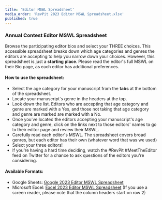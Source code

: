 ```yaml
---
title: 'Editor MSWL Spreadsheet'
media_order: 'RevPit 2023 Editor MSWL Spreadsheet.xlsx'
published: true
---
```


### Annual Contest Editor MSWL Spreadsheet

Browse the participating editor bios and select your THREE choices. This accessible spreadsheet breaks down which age categories and genres the editors are accepting to help you narrow down your choices. However, this spreadsheet is just a **starting place**. Please read the editor's full MSWL on their Bio page, as each editor has additional preferences.

#### How to use the spreadsheet:
* Select the age category for your manuscript from the **tabs** at the bottom of the spreadsheet.
* Locate your manuscript's genre in the headers at the top.
* Look down the list. Editors who are accepting that age category and genre are marked with a Yes, and those not taking that age category and genre are marked are marked with a No.
* Once you've located the editors accepting your manuscript's age category and genre, click on the links next to those editors' names to go to their editor page and review their MSWL.
* Carefully read each editor's MSWL. The spreadsheet covers broad genres, but each editor has their own (whatever word that was we used)
* Select your three editors!
* If you're having a hard time deciding, watch the \#RevPit \#MeetTheEditor feed on Twitter for a chance to ask questions of the editors you're considering.

#### Available Formats:

* Google Sheets: [Google 2023 Editor MSWL Spreadsheet](https://docs.google.com/spreadsheets/d/1AuMH9R-FIO73dDBBTkscLAB7rsCP-JoXI-qFloH33yc/edit?usp=sharing?target=_blank)
* Microsoft Excel: [Excel 2023 Editor MSWL Spreadsheet](RevPit%202023%20Editor%20MSWL%20Spreadsheet.xlsx) (If you use a screen reader, please note that the column headers start on row 2)
